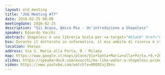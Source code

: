 ```yaml
---
layout: old_meeting
title: "JUG Meeting #77"
date: 2016-02-25 00:00
meetingdate: 2016-02-25
description: "Sii Acqua, Amico Mio - Un'introduzione a Shapeless"
speaker: Edoardo Vacchi
abstract: Shapeless è una libreria Scala per <a target="#blank" href="https://en.wikipedia.org/wiki/Generic_programming">generic programming</a>. Nata come esperimento per testare i limiti del type-system di Scala, è ora base di molte interessanti librerie dell'ecosistema Scala. Sfortunatamente, Shapeless soffre della mancanza di documentazione orientata ai principianti. In questo seminario capiremo come usare Shapeless, con l'aiuto di un esempio reale.
bio: Durante il dottorato in informatica, il mio ambito di ricerca è stato il design e l'implementazione di linguaggi di programmazione. Oggi sono membro del team di Research &amp; Development di UniCredit.
location: Veespo
address: Via S. Maria alla Porta, 9 - Milano
map: https://www.google.it/maps/place/Via+Santa+Maria+alla+Porta,+9,+20123+Milano/@45.4664129,9.1817829,17z/data=!4m2!3m1!1s0x4786c153a8292d05:0x4c6f0a73c08286b9
slides: https://speakerdeck.com/evacchi/be-like-water-a-shapeless-primer
video: https://www.youtube.com/watch?v=8KQ9Iuj3bns
---
```

